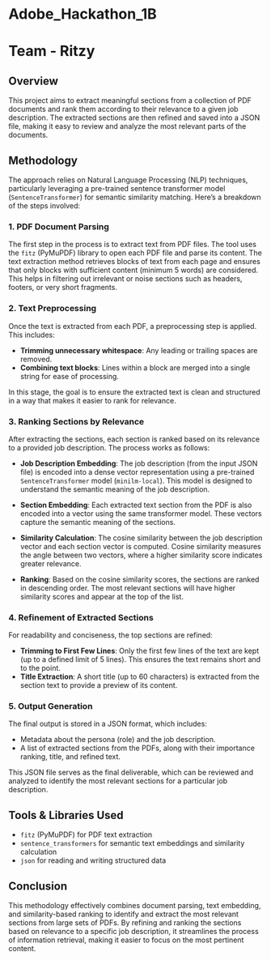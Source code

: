 # Adobe_Hackathon_1B

# Team - Ritzy

## Overview

This project aims to extract meaningful sections from a collection of PDF documents and rank them according to their relevance to a given job description. The extracted sections are then refined and saved into a JSON file, making it easy to review and analyze the most relevant parts of the documents.

## Methodology

The approach relies on Natural Language Processing (NLP) techniques, particularly leveraging a pre-trained sentence transformer model (`SentenceTransformer`) for semantic similarity matching. Here’s a breakdown of the steps involved:

### 1. **PDF Document Parsing**
   The first step in the process is to extract text from PDF files. The tool uses the `fitz` (PyMuPDF) library to open each PDF file and parse its content. The text extraction method retrieves blocks of text from each page and ensures that only blocks with sufficient content (minimum 5 words) are considered. This helps in filtering out irrelevant or noise sections such as headers, footers, or very short fragments.

### 2. **Text Preprocessing**
   Once the text is extracted from each PDF, a preprocessing step is applied. This includes:
   - **Trimming unnecessary whitespace**: Any leading or trailing spaces are removed.
   - **Combining text blocks**: Lines within a block are merged into a single string for ease of processing.

   In this stage, the goal is to ensure the extracted text is clean and structured in a way that makes it easier to rank for relevance.

### 3. **Ranking Sections by Relevance**
   After extracting the sections, each section is ranked based on its relevance to a provided job description. The process works as follows:
   
   - **Job Description Embedding**: The job description (from the input JSON file) is encoded into a dense vector representation using a pre-trained `SentenceTransformer` model (`minilm-local`). This model is designed to understand the semantic meaning of the job description.
   
   - **Section Embedding**: Each extracted text section from the PDF is also encoded into a vector using the same transformer model. These vectors capture the semantic meaning of the sections.
   
   - **Similarity Calculation**: The cosine similarity between the job description vector and each section vector is computed. Cosine similarity measures the angle between two vectors, where a higher similarity score indicates greater relevance.

   - **Ranking**: Based on the cosine similarity scores, the sections are ranked in descending order. The most relevant sections will have higher similarity scores and appear at the top of the list.

### 4. **Refinement of Extracted Sections**
   For readability and conciseness, the top sections are refined:
   - **Trimming to First Few Lines**: Only the first few lines of the text are kept (up to a defined limit of 5 lines). This ensures the text remains short and to the point.
   - **Title Extraction**: A short title (up to 60 characters) is extracted from the section text to provide a preview of its content.

### 5. **Output Generation**
   The final output is stored in a JSON format, which includes:
   - Metadata about the persona (role) and the job description.
   - A list of extracted sections from the PDFs, along with their importance ranking, title, and refined text.

   This JSON file serves as the final deliverable, which can be reviewed and analyzed to identify the most relevant sections for a particular job description.

## Tools & Libraries Used
- `fitz` (PyMuPDF) for PDF text extraction
- `sentence_transformers` for semantic text embeddings and similarity calculation
- `json` for reading and writing structured data

## Conclusion
This methodology effectively combines document parsing, text embedding, and similarity-based ranking to identify and extract the most relevant sections from large sets of PDFs. By refining and ranking the sections based on relevance to a specific job description, it streamlines the process of information retrieval, making it easier to focus on the most pertinent content.
